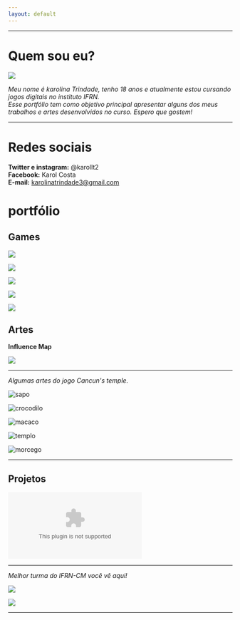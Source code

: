 ```yaml
---
layout: default
---
```


* * *

# Quem sou eu?  

![](karol.jpg)  

 _Meu nome é karolina Trindade, tenho 18 anos e atualmente estou cursando jogos digitais no instituto IFRN._  
 _Esse portfólio tem como objetivo principal apresentar alguns dos meus trabalhos e artes desenvolvidos no curso. Espero que gostem!_
 
 
 * * *
 
# Redes sociais  

**Twitter e instagram:** @karollt2  
**Facebook:** Karol Costa  
**E-mail:** karolinatrindade3@gmail.com  


 
# portfólio

## Games  

[![](GoCornGo.png)](https://jadsamiamedeiros.github.io/GoCornGoOriginal/)  

[![](musibox.png)](https://jadsamiamedeiros.github.io/Musibox/)  

[![](CancunTemple.png)](https://alessandrats.github.io/CancunsTemple/)  

[![](JogandoLixo.png)](https://alessandrats.github.io/JogandoOLixo/)  

[![](TeethDefense.png)](https://alessandrats.github.io/TeethDefense/)




## Artes  

**Influence Map**  

![](influencemap.jpg)  

* * *  

_Algumas artes do jogo Cancun's temple._

![sapo](sapão.png)  

![crocodilo](crocodilo.png)  

![macaco](macaco.png)  

![templo](templo1.png)  

![morcego](Morcego.png)  

* * *  




  
## Projetos  

![Projeto Integrador](ProjetoIntegradoTowerDefense.docx)    


* * *

_Melhor turma do IFRN-CM você vê aqui!_  

[![](PJD3V.jpg)]()  

[![](Musical.jpg)]()

* * * 

